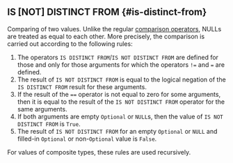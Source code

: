 ## IS \[NOT\] DISTINCT FROM {#is-distinct-from}

Comparing of two values. Unlike the regular [comparison operators](../../../syntax/expressions.md#comparison-operators), NULLs are treated as equal to each other.
More precisely, the comparison is carried out according to the following rules:

1) The operators `IS DISTINCT FROM`/`IS NOT DISTINCT FROM` are defined for those and only for those arguments for which the operators `!=` and `=` are defined.
2) The result of `IS NOT DISTINCT FROM` is equal to the logical negation of the `IS DISTINCT FROM` result for these arguments.
3) If the result of the `==` operator is not equal to zero for some arguments, then it is equal to the result of the `IS NOT DISTINCT FROM` operator for the same arguments.
4) If both arguments are empty `Optional` or `NULL`s, then the value of `IS NOT DISTINCT FROM` is `True`.
5) The result of `IS NOT DISTINCT FROM` for an empty `Optional` or `NULL` and filled-in `Optional` or non-`Optional` value is `False`.

For values of composite types, these rules are used recursively.

